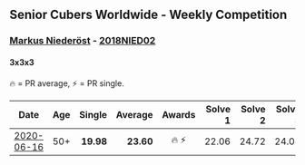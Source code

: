 ## Senior Cubers Worldwide - Weekly Competition
### [Markus Niederöst](../markus_niederost.md) - [2018NIED02](https://www.worldcubeassociation.org/persons/2018NIED02?event=333)
#### 3x3x3

🔥 = PR average, ⚡ = PR single.

| Date | Age | Single | Average | Awards | Solve 1 | Solve 2 | Solve 3 | Solve 4 | Solve 5 | Video |
| :--: | :--: | --: | --: | :--: | --: | --: | --: | --: | --: | :-- |
| [2020-06-16](../../results/333/2020-06-16.md) | 50+ | **19.98** | **23.60** | 🔥 ⚡ | 22.06 | 24.72 | 24.04 | DNF | **19.98** | [Link](https://www.facebook.com/events/604103587178706/permalink/608563256732739/) |


<!-- Global site tag (gtag.js) - Google Analytics -->
<script async src="https://www.googletagmanager.com/gtag/js?id=UA-86348435-3"></script>
<script>window.dataLayer = window.dataLayer || []; function gtag() {dataLayer.push(arguments);} gtag('js', new Date()); gtag('config', 'UA-86348435-3');</script>
